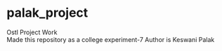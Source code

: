 # palak_project
Ostl Project Work
<br>
Made this repository as a college experiment-7
Author is Keswani Palak
